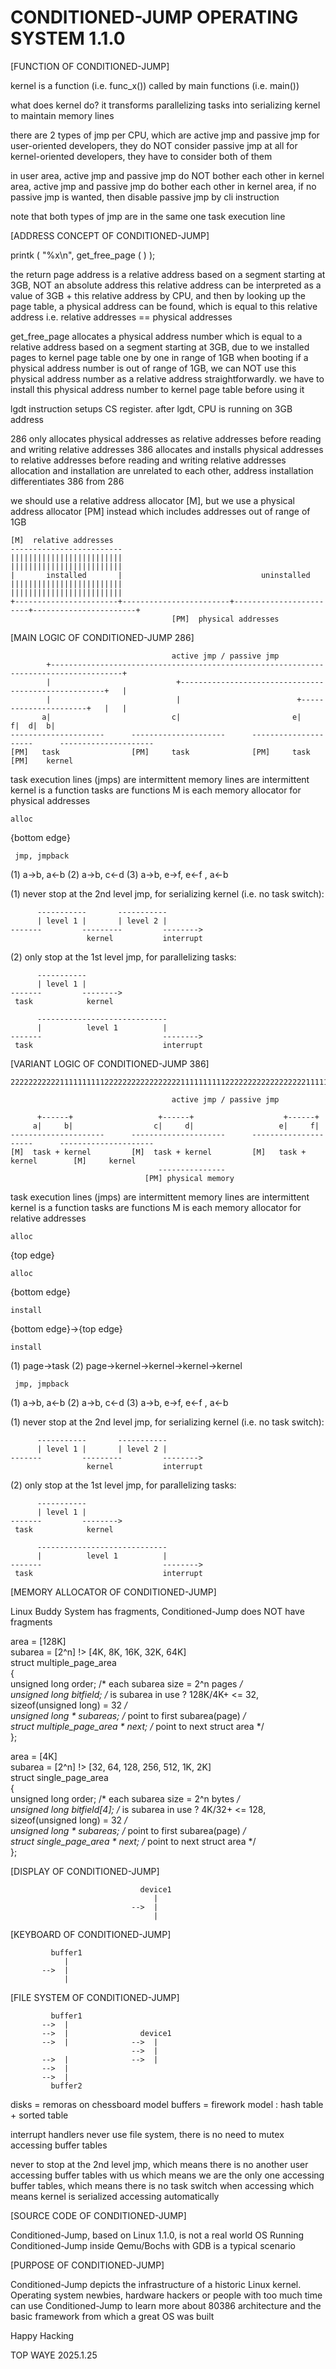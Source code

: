 # CONDITIONED-JUMP OPERATING SYSTEM 1.1.0

[FUNCTION OF CONDITIONED-JUMP]

kernel is a function (i.e. func_x()) called by main functions (i.e. main())

what does kernel do? it transforms parallelizing tasks into serializing kernel to maintain memory lines

there are 2 types of jmp per CPU, which are active jmp and passive jmp
for user-oriented developers, they do NOT consider passive jmp at all
for kernel-oriented developers, they have to consider both of them

in user area, active jmp and passive jmp do NOT bother each other
in kernel area, active jmp and passive jmp do bother each other
in kernel area, if no passive jmp is wanted, then disable passive jmp by cli instruction

note that both types of jmp are in the same one task execution line

[ADDRESS CONCEPT OF CONDITIONED-JUMP]

printk ( "%x\n", get_free_page ( ) );

the return page address is a relative address based on a segment starting at 3GB, NOT an absolute address
this relative address can be interpreted as a value of 3GB + this relative address by CPU, and then
by looking up the page table, a physical address can be found, which is equal to this relative address
i.e. relative addresses == physical addresses

get_free_page allocates a physical address number which is equal to a relative address based on a segment
starting at 3GB, due to we installed pages to kernel page table one by one in range of 1GB when booting
if a physical address number is out of range of 1GB, we can NOT use this physical address number as a relative
address straightforwardly. we have to install this physical address number to kernel page table before using it

lgdt instruction setups CS register. after lgdt, CPU is running on 3GB address

286 only allocates physical addresses as relative addresses before reading and writing relative addresses
386 allocates and installs physical addresses to relative addresses before reading and writing relative addresses
allocation and installation are unrelated to each other, address installation differentiates 386 from 286

we should use a relative address allocator [M], but we use a physical address allocator [PM] instead
which includes addresses out of range of 1GB

    [M]  relative addresses
    -------------------------
    |||||||||||||||||||||||||
    |||||||||||||||||||||||||
    |       installed       |                               uninstalled
    |||||||||||||||||||||||||
    |||||||||||||||||||||||||
    +-----------------------+------------------------+------------------------+-----------------------+
                                        [PM]  physical addresses

[MAIN LOGIC OF CONDITIONED-JUMP 286]

                                        active jmp / passive jmp
            +--------------------------------------------------------------------------------------+
            |                            +-----------------------------------------------------+   |
            |                            |                          +----------------------+   |   |
           a|                           c|                         e|                     f|  d|  b|
    ---------------------      ---------------------      ---------------------      ---------------------
    [PM]   task                [PM]     task              [PM]     task              [PM]    kernel

task execution lines (jmps) are intermittent
memory lines are intermittent
kernel is a function
tasks are functions
M is each memory allocator for physical addresses

    alloc
{bottom edge}

     jmp, jmpback
(1) a->b, a<-b
(2) a->b, c<-d
(3) a->b,
    e->f, e<-f
        , a<-b

(1) never stop at the 2nd level jmp, for serializing kernel (i.e. no task switch):

          -----------       -----------
          | level 1 |       | level 2 |
    -------         ---------         -------->
                     kernel           interrupt

(2) only stop at the 1st level jmp, for parallelizing tasks:

          -----------
          | level 1 |
    -------         -------->
     task            kernel

          -----------------------------
          |          level 1          |
    -------                           -------->
     task                             interrupt

[VARIANT LOGIC OF CONDITIONED-JUMP 386]

    222222222221111111111222222222222222221111111111222222222222222222111111111111111111111111111111111111

                                        active jmp / passive jmp

          +------+                   +------+                    +------+
         a|     b|                  c|     d|                   e|     f|
    ---------------------      ---------------------      ---------------------      ---------------------
    [M]  task + kernel         [M]  task + kernel         [M]   task + kernel        [M]     kernel
                                     ---------------
                                  [PM] physical memory

task execution lines (jmps) are intermittent
memory lines are intermittent
kernel is a function
tasks are functions
M is each memory allocator for relative addresses

    alloc
{top edge}

    alloc
{bottom edge}

    install
{bottom edge}->{top edge}

    install
(1) page->task
(2) page->kernel->kernel->kernel->kernel

     jmp, jmpback
(1) a->b, a<-b
(2) a->b, c<-d
(3) a->b,
    e->f, e<-f
        , a<-b

(1) never stop at the 2nd level jmp, for serializing kernel (i.e. no task switch):

          -----------       -----------
          | level 1 |       | level 2 |
    -------         ---------         -------->
                     kernel           interrupt

(2) only stop at the 1st level jmp, for parallelizing tasks:

          -----------
          | level 1 |
    -------         -------->
     task            kernel

          -----------------------------
          |          level 1          |
    -------                           -------->
     task                             interrupt

[MEMORY ALLOCATOR OF CONDITIONED-JUMP]

Linux Buddy System has fragments, Conditioned-Jump does NOT have fragments

area = [128K]  
subarea = [2^n] !> [4K, 8K, 16K, 32K, 64K]  
struct multiple_page_area  
{  
     unsigned long order;               /* each subarea size = 2^n pages */  
     unsigned long bitfield;            /* is subarea in use ? 128K/4K+ <= 32, sizeof(unsigned long) = 32 */  
     unsigned long * subareas;          /* point to first subarea(page) */  
     struct multiple_page_area * next;  /* point to next struct area */  
};  

area = [4K]  
subarea = [2^n] !> [32, 64, 128, 256, 512, 1K, 2K]  
struct single_page_area  
{  
     unsigned long order;               /* each subarea size = 2^n bytes */  
     unsigned long bitfield[4];         /* is subarea in use ? 4K/32+ <= 128, sizeof(unsigned long) = 32 */  
     unsigned long * subareas;          /* point to first subarea(page) */  
     struct single_page_area * next;    /* point to next struct area */  
};  

[DISPLAY OF CONDITIONED-JUMP]

                                 device1
                                    |
                               -->  |
                                    |

[KEYBOARD OF CONDITIONED-JUMP]

             buffer1
                |
           -->  |
                |

[FILE SYSTEM OF CONDITIONED-JUMP]

             buffer1
           -->  |
           -->  |                device1
           -->  |              -->  |
                               -->  |
           -->  |              -->  |
           -->  |
           -->  |
             buffer2

disks = remoras on chessboard model
buffers = firework model : hash table + sorted table

interrupt handlers never use file system, there is no need to mutex accessing buffer tables

never to stop at the 2nd level jmp, which means there is no another user accessing buffer tables with us
which means we are the only one accessing buffer tables, which means there is no task switch when accessing
which means kernel is serialized accessing automatically

[SOURCE CODE OF CONDITIONED-JUMP]

Conditioned-Jump, based on Linux 1.1.0, is not a real world OS
Running Conditioned-Jump inside Qemu/Bochs with GDB is a typical scenario

[PURPOSE OF CONDITIONED-JUMP]

Conditioned-Jump depicts the infrastructure of a historic Linux kernel. Operating system newbies,
hardware hackers or people with too much time can use Conditioned-Jump to learn more about 80386
architecture and the basic framework from which a great OS was built

Happy Hacking



TOP WAYE
2025.1.25
